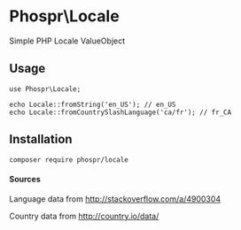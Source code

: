 # Phospr\Locale

Simple PHP Locale ValueObject

## Usage

```
use Phospr\Locale;

echo Locale::fromString('en_US'); // en_US
echo Locale::fromCountrySlashLanguage('ca/fr'); // fr_CA

```

## Installation

```
composer require phospr/locale
```

#### Sources

Language data from http://stackoverflow.com/a/4900304

Country data from http://country.io/data/
